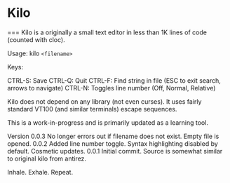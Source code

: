 # Kilo
===
Kilo is a originally a small text editor in less than 1K lines of code (counted with cloc).

Usage: kilo `<filename>`

Keys:

  CTRL-S: Save
  CTRL-Q: Quit
  CTRL-F: Find string in file (ESC to exit search, arrows to navigate)
  CTRL-N: Toggles line number (Off, Normal, Relative)

Kilo does not depend on any library (not even curses). It uses fairly standard
VT100 (and similar terminals) escape sequences. 

This is a work-in-progress and is primarily updated as a learning tool.  

Version
0.0.3 No longer errors out if filename does not exist. Empty file is opened.
0.0.2 Added line number toggle. Syntax highlighting disabled by default. Cosmetic updates.
0.0.1 Initial commit. Source is somewhat similar to original kilo from antirez.

Inhale. Exhale. Repeat.
